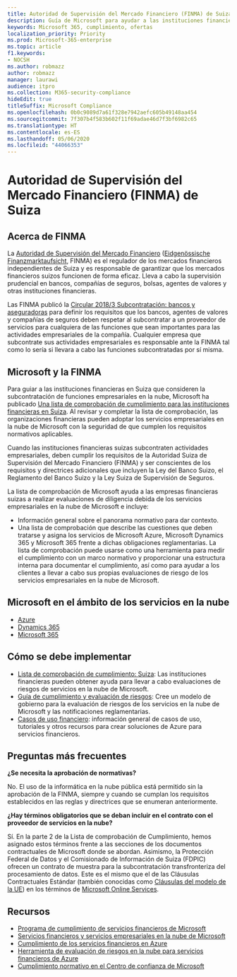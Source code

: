 ```yaml
---
title: Autoridad de Supervisión del Mercado Financiero (FINMA) de Suiza
description: Guía de Microsoft para ayudar a las instituciones financieras de Suiza con la adopción de la nube.
keywords: Microsoft 365, cumplimiento, ofertas
localization_priority: Priority
ms.prod: Microsoft-365-enterprise
ms.topic: article
f1.keywords:
- NOCSH
ms.author: robmazz
author: robmazz
manager: laurawi
audience: itpro
ms.collection: M365-security-compliance
hideEdit: true
titleSuffix: Microsoft Compliance
ms.openlocfilehash: 0b0c9089d7a61f328e7942aefc605b49148aa454
ms.sourcegitcommit: 7f307b4f583b602f11f69adae46d7f3bf6982c65
ms.translationtype: HT
ms.contentlocale: es-ES
ms.lasthandoff: 05/06/2020
ms.locfileid: "44066353"
---
```

# <a name="financial-market-supervisory-authority-finma-switzerland"></a>Autoridad de Supervisión del Mercado Financiero (FINMA) de Suiza

## <a name="about-finma"></a>Acerca de FINMA

La [Autoridad de Supervisión del Mercado Financiero](https://www.finma.ch/en) ([Eidgenössische Finanzmarktaufsicht](https://www.finma.ch/de/), FINMA) es el regulador de los mercados financieros independientes de Suiza y es responsable de garantizar que los mercados financieros suizos funcionen de forma eficaz. Lleva a cabo la supervisión prudencial en bancos, compañías de seguros, bolsas, agentes de valores y otras instituciones financieras.

Las FINMA publicó la [Circular 2018/3 Subcontratación: bancos y aseguradoras](https://www.finma.ch/en/~/media/finma/dokumente/rundschreiben-archiv/2018/rs-18-03/finma-rs-2018-03---20170921.pdf?la=en) para definir los requisitos que los bancos, agentes de valores y compañías de seguros deben respetar al subcontratar a un proveedor de servicios para cualquiera de las funciones que sean importantes para las actividades empresariales de la compañía. Cualquier empresa que subcontrate sus actividades empresariales es responsable ante la FINMA tal como lo sería si llevara a cabo las funciones subcontratadas por sí misma.

## <a name="microsoft-and-finma"></a>Microsoft y la FINMA

Para guiar a las instituciones financieras en Suiza que consideren la subcontratación de funciones empresariales en la nube, Microsoft ha publicado [Una lista de comprobación de cumplimiento para las instituciones financieras en Suiza](https://aka.ms/FinServ-Guide-Switzerland). Al revisar y completar la lista de comprobación, las organizaciones financieras pueden adoptar los servicios empresariales en la nube de Microsoft con la seguridad de que cumplen los requisitos normativos aplicables.

Cuando las instituciones financieras suizas subcontraten actividades empresariales, deben cumplir los requisitos de la Autoridad Suiza de Supervisión del Mercado Financiero (FINMA) y ser conscientes de los requisitos y directrices adicionales que incluyen la Ley del Banco Suizo, el Reglamento del Banco Suizo y la Ley Suiza de Supervisión de Seguros.

La lista de comprobación de Microsoft ayuda a las empresas financieras suizas a realizar evaluaciones de diligencia debida de los servicios empresariales en la nube de Microsoft e incluye:

- Información general sobre el panorama normativo para dar contexto.
- Una lista de comprobación que describe las cuestiones que deben tratarse y asigna los servicios de Microsoft Azure, Microsoft Dynamics 365 y Microsoft 365 frente a dichas obligaciones reglamentarias. La lista de comprobación puede usarse como una herramienta para medir el cumplimiento con un marco normativo y proporcionar una estructura interna para documentar el cumplimiento, así como para ayudar a los clientes a llevar a cabo sus propias evaluaciones de riesgo de los servicios empresariales en la nube de Microsoft.

## <a name="microsoft-in-scope-cloud-services"></a>Microsoft en el ámbito de los servicios en la nube

- [Azure](https://aka.ms/AzureCompliance)
- [Dynamics 365](https://aka.ms/d365-compliance-list)
- [Microsoft 365](https://aka.ms/o365-compliance-framework)

## <a name="how-to-implement"></a>Cómo se debe implementar

- [Lista de comprobación de cumplimiento: Suiza](https://aka.ms/FinServ-Guide-Switzerland): Las instituciones financieras pueden obtener ayuda para llevar a cabo evaluaciones de riesgos de servicios en la nube de Microsoft.
- [Guía de cumplimiento y evaluación de riesgos](https://aka.ms/RiskGovernanceGuide): Cree un modelo de gobierno para la evaluación de riesgos de los servicios en la nube de Microsoft y las notificaciones reglamentarias.
- [Casos de uso financiero](https://docs.microsoft.com/azure/industry/financial/): información general de casos de uso, tutoriales y otros recursos para crear soluciones de Azure para servicios financieros.

## <a name="frequently-asked-questions"></a>Preguntas más frecuentes

**¿Se necesita la aprobación de normativas?**

No. El uso de la informática en la nube pública está permitido sin la aprobación de la FINMA, siempre y cuando se cumplan los requisitos establecidos en las reglas y directrices que se enumeran anteriormente.

**¿Hay términos obligatorios que se deban incluir en el contrato con el proveedor de servicios en la nube?**

Sí. En la parte 2 de la Lista de comprobación de Cumplimiento, hemos asignado estos términos frente a las secciones de los documentos contractuales de Microsoft donde se abordan. Asimismo, la Protección Federal de Datos y el Comisionado de Información de Suiza (FDPIC) ofrecen un contrato de muestra para la subcontratación transfronteriza del procesamiento de datos. Este es el mismo que el de las Cláusulas Contractuales Estándar (también conocidas como [Cláusulas del modelo de la UE](offering-EU-Model-Clauses.md)) en los términos de [Microsoft Online Services](https://aka.ms/Online-Services-Terms).

## <a name="resources"></a>Recursos

- [Programa de cumplimiento de servicios financieros de Microsoft](https://aka.ms/FSCP-Print)
- [Servicios financieros y servicios empresariales en la nube de Microsoft](https://servicetrust.microsoft.com/viewpage/financialservicesoverview)
- [Cumplimiento de los servicios financieros en Azure](https://azure.microsoft.com/resources/videos/azurecon-2015-financial-services-compliance-in-azure/)
- [Herramienta de evaluación de riesgos en la nube para servicios financieros de Azure](https://aka.ms/FFIEC-CSDT)
- [Cumplimiento normativo en el Centro de confianza de Microsoft](https://www.microsoft.com/trust-center/compliance/compliance-overview)

